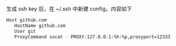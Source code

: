 生成 ssh key 后，在 ~/.ssh 中新建 config，内容如下
```bash
Host github.com
   HostName github.com
   User git
   ProxyCommand socat - PROXY:127.0.0.1:%h:%p,proxyport=12333
```